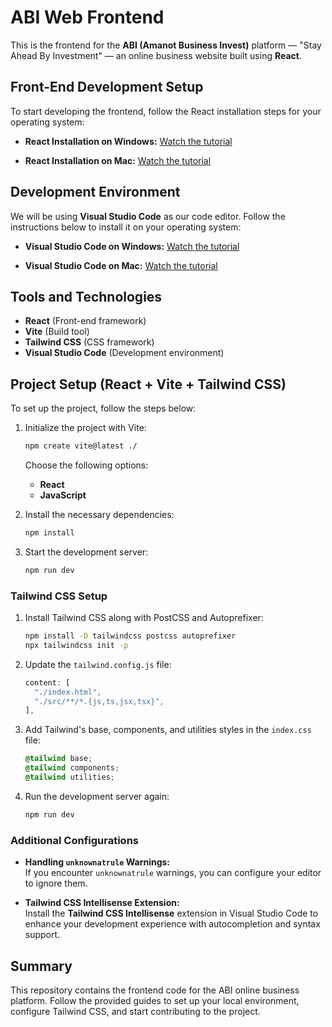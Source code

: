 # ABI Web Frontend

This is the frontend for the **ABI (Amanot Business Invest)** platform — "Stay Ahead By Investment" — an online business website built using **React**.

## Front-End Development Setup

To start developing the frontend, follow the React installation steps for your operating system:

- **React Installation on Windows:**
  [Watch the tutorial](https://youtu.be/yOAZDymGWVw?si=L5nDHh1hgiIUE_Nb)

- **React Installation on Mac:**
  [Watch the tutorial](https://youtu.be/UzNCh7x1wKw?si=ClcyfYoGfYmuALAE)

## Development Environment

We will be using **Visual Studio Code** as our code editor. Follow the instructions below to install it on your operating system:

- **Visual Studio Code on Windows:**
  [Watch the tutorial](https://youtu.be/CPmQwlycfGI?si=_2vqavNmYJbiDxb6)

- **Visual Studio Code on Mac:**
  [Watch the tutorial](https://youtu.be/w0xBQHKjoGo?si=ugxIb5AgoBwMInMN)

## Tools and Technologies
- **React** (Front-end framework)
- **Vite** (Build tool)
- **Tailwind CSS** (CSS framework)
- **Visual Studio Code** (Development environment)

## Project Setup (React + Vite + Tailwind CSS)

To set up the project, follow the steps below:

1. Initialize the project with Vite:
    ```bash
    npm create vite@latest ./
    ```
    Choose the following options:
    - **React**
    - **JavaScript**

2. Install the necessary dependencies:
    ```bash
    npm install
    ```

3. Start the development server:
    ```bash
    npm run dev
    ```

### Tailwind CSS Setup

1. Install Tailwind CSS along with PostCSS and Autoprefixer:
    ```bash
    npm install -D tailwindcss postcss autoprefixer
    npx tailwindcss init -p
    ```

2. Update the `tailwind.config.js` file:
    ```js
    content: [
      "./index.html",
      "./src/**/*.{js,ts,jsx,tsx}",
    ],
    ```

3. Add Tailwind's base, components, and utilities styles in the `index.css` file:
    ```css
    @tailwind base;
    @tailwind components;
    @tailwind utilities;
    ```

4. Run the development server again:
    ```bash
    npm run dev
    ```

### Additional Configurations

- **Handling `unknownatrule` Warnings:**  
  If you encounter `unknownatrule` warnings, you can configure your editor to ignore them.
  
- **Tailwind CSS Intellisense Extension:**  
  Install the **Tailwind CSS Intellisense** extension in Visual Studio Code to enhance your development experience with autocompletion and syntax support.

## Summary

This repository contains the frontend code for the ABI online business platform. Follow the provided guides to set up your local environment, configure Tailwind CSS, and start contributing to the project.
